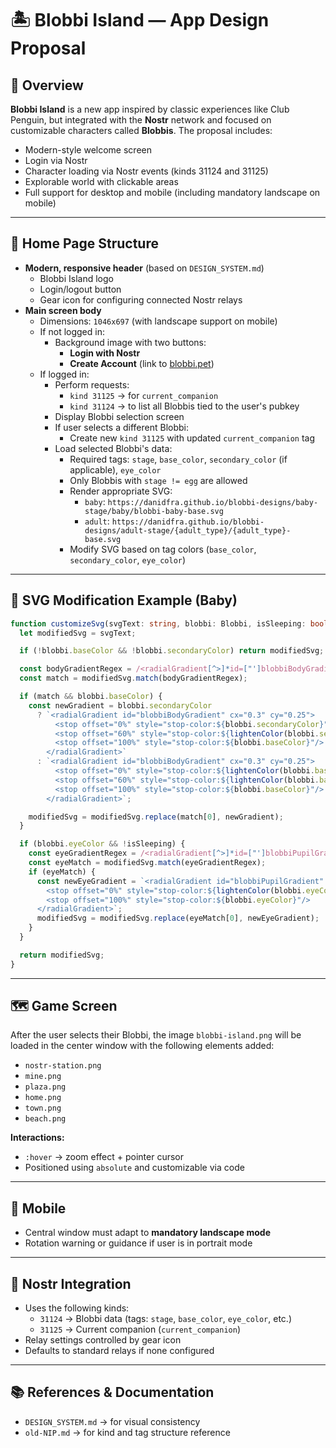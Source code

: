 
# 🏝️ Blobbi Island — App Design Proposal

## 📌 Overview

**Blobbi Island** is a new app inspired by classic experiences like Club Penguin, but integrated with the **Nostr** network and focused on customizable characters called **Blobbis**. The proposal includes:

- Modern-style welcome screen
- Login via Nostr
- Character loading via Nostr events (kinds 31124 and 31125)
- Explorable world with clickable areas
- Full support for desktop and mobile (including mandatory landscape on mobile)

---

## 🧭 Home Page Structure

- **Modern, responsive header** (based on `DESIGN_SYSTEM.md`)
  - Blobbi Island logo
  - Login/logout button
  - Gear icon for configuring connected Nostr relays
- **Main screen body**
  - Dimensions: `1046x697` (with landscape support on mobile)
  - If not logged in:
    - Background image with two buttons:
      - **Login with Nostr**
      - **Create Account** (link to [blobbi.pet](https://blobbi.pet))
  - If logged in:
    - Perform requests:
      - `kind 31125` → for `current_companion`
      - `kind 31124` → to list all Blobbis tied to the user's pubkey
    - Display Blobbi selection screen
    - If user selects a different Blobbi:
      - Create new `kind 31125` with updated `current_companion` tag
    - Load selected Blobbi's data:
      - Required tags: `stage`, `base_color`, `secondary_color` (if applicable), `eye_color`
      - Only Blobbis with `stage != egg` are allowed
      - Render appropriate SVG:
        - `baby`: `https://danidfra.github.io/blobbi-designs/baby-stage/baby/blobbi-baby-base.svg`
        - `adult`: `https://danidfra.github.io/blobbi-designs/adult-stage/{adult_type}/{adult_type}-base.svg`
      - Modify SVG based on tag colors (`base_color`, `secondary_color`, `eye_color`)

---

## 🎨 SVG Modification Example (Baby)

```ts
function customizeSvg(svgText: string, blobbi: Blobbi, isSleeping: boolean = false): string {
  let modifiedSvg = svgText;

  if (!blobbi.baseColor && !blobbi.secondaryColor) return modifiedSvg;

  const bodyGradientRegex = /<radialGradient[^>]*id=["']blobbiBodyGradient["'][^>]*>([\s\S]*?)<\/radialGradient>/;
  const match = modifiedSvg.match(bodyGradientRegex);

  if (match && blobbi.baseColor) {
    const newGradient = blobbi.secondaryColor
      ? `<radialGradient id="blobbiBodyGradient" cx="0.3" cy="0.25">
          <stop offset="0%" style="stop-color:${blobbi.secondaryColor}"/>
          <stop offset="60%" style="stop-color:${lightenColor(blobbi.secondaryColor, 20)}"/>
          <stop offset="100%" style="stop-color:${blobbi.baseColor}"/>
        </radialGradient>`
      : `<radialGradient id="blobbiBodyGradient" cx="0.3" cy="0.25">
          <stop offset="0%" style="stop-color:${lightenColor(blobbi.baseColor, 40)}"/>
          <stop offset="60%" style="stop-color:${lightenColor(blobbi.baseColor, 20)}"/>
          <stop offset="100%" style="stop-color:${blobbi.baseColor}"/>
        </radialGradient>`;

    modifiedSvg = modifiedSvg.replace(match[0], newGradient);
  }

  if (blobbi.eyeColor && !isSleeping) {
    const eyeGradientRegex = /<radialGradient[^>]*id=["']blobbiPupilGradient["'][^>]*>([\s\S]*?)<\/radialGradient>/;
    const eyeMatch = modifiedSvg.match(eyeGradientRegex);
    if (eyeMatch) {
      const newEyeGradient = `<radialGradient id="blobbiPupilGradient" cx="0.3" cy="0.3">
        <stop offset="0%" style="stop-color:${lightenColor(blobbi.eyeColor, 30)}"/>
        <stop offset="100%" style="stop-color:${blobbi.eyeColor}"/>
      </radialGradient>`;
      modifiedSvg = modifiedSvg.replace(eyeMatch[0], newEyeGradient);
    }
  }

  return modifiedSvg;
}
```

---

## 🗺️ Game Screen

After the user selects their Blobbi, the image `blobbi-island.png` will be loaded in the center window with the following elements added:

- `nostr-station.png`
- `mine.png`
- `plaza.png`
- `home.png`
- `town.png`
- `beach.png`

**Interactions:**
- `:hover` → zoom effect + pointer cursor
- Positioned using `absolute` and customizable via code

---

## 📱 Mobile

- Central window must adapt to **mandatory landscape mode**
- Rotation warning or guidance if user is in portrait mode

---

## 🔌 Nostr Integration

- Uses the following kinds:
  - `31124` → Blobbi data (tags: `stage`, `base_color`, `eye_color`, etc.)
  - `31125` → Current companion (`current_companion`)
- Relay settings controlled by gear icon
- Defaults to standard relays if none configured

---

## 📚 References & Documentation

- `DESIGN_SYSTEM.md` → for visual consistency
- `old-NIP.md` → for kind and tag structure reference
